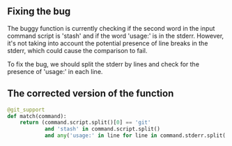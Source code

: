 ## Fixing the bug

The buggy function is currently checking if the second word in the input command script is 'stash' and if the word 'usage:' is in the stderr. However, it's not taking into account the potential presence of line breaks in the stderr, which could cause the comparison to fail.

To fix the bug, we should split the stderr by lines and check for the presence of 'usage:' in each line.

## The corrected version of the function
```python
@git_support
def match(command):
    return (command.script.split()[0] == 'git'
            and 'stash' in command.script.split()
            and any('usage:' in line for line in command.stderr.split('\n')))
```